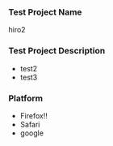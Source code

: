 ### Test Project Name
hiro2

### Test Project Description
- test2
- test3

### Platform
- Firefox!!
- Safari
- google
